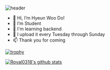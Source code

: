 ![header](https://capsule-render.vercel.app/api?type=waving&color=0:FCDF8A,100:FACD88&height=300&section=header&text=HYEON%20DO&fontSize=90)

- 👋 Hi, I’m Hyeun Woo Do!
- 👀 I’m Student
- 🌱 I'm learning backend
- 💞️ I upload it every Tuesday through Sunday
- 📫 Thank you for coming

<!---
Royal0318/Royal0318 is a ✨ special ✨ repository because its `README.md` (this file) appears on your GitHub profile.
You can click the Preview link to take a look at your changes.
--->  


[![trophy](https://github-profile-trophy.vercel.app/?username=Royal0318)](https://github.com/ryo-ma/github-profile-trophy)

[![Royal0318's github stats](https://github-readme-stats.vercel.app/api/top-langs/?username=Royal0318ID&show_icons=true&hide_border=true&title_color=004386&icon_color=004386&layout=compact)](https://github.com/Royal0318)


